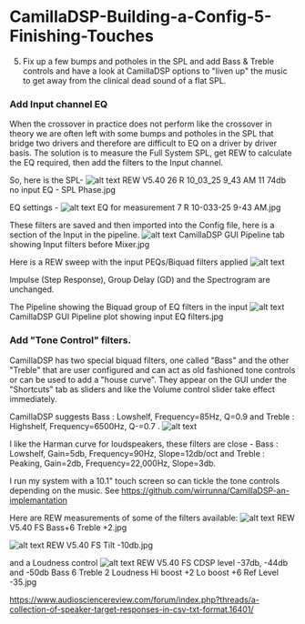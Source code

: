 # CamillaDSP-Building-a-Config-5-Finishing-Touches
5. Fix up a few bumps and potholes in the SPL and add Bass &amp; Treble controls and have a look at CamillaDSP options to "liven up" the music to get away from the clinical dead sound of a flat SPL.

### Add Input channel EQ
When the crossover in practice does not perform like the crossover in theory we are often left with some bumps and potholes in the SPL that bridge two drivers and therefore are difficult to EQ on a driver by driver basis. The solution is to measure the Full System SPL, get REW to calculate the EQ required, then add the filters to the Input channel.

So, here is the SPL-
![alt text](<Images/REW V5.40 26 R 10_03_25 9_43 AM 11 74db no input EQ - SPL Phase.jpg>) 
REW V5.40 26 R 10_03_25 9_43 AM 11 74db no input EQ - SPL Phase.jpg

EQ settings - 
![alt text](<Images/EQ for measurement 7 R 10-033-25 9-43 AM.jpg>)
EQ for measurement 7 R 10-033-25 9-43 AM.jpg


These filters are saved and then imported into the Config file, here is a section of the Input in the pipeline.
![alt text](<Images/CamillaDSP GUI Pipeline tab showing Input filters before Mixer.jpg>)
CamillaDSP GUI Pipeline tab showing Input filters before Mixer.jpg

Here is a REW sweep with the input PEQs/Biquad filters applied
![alt text](<Images/REW V5.40 27 R 10_03_25 9_58 AM 12 73db Inp EQ.jpg>)

Impulse (Step Response), Group Delay (GD) and the Spectrogram are unchanged.

The Pipeline showing the Biquad group of EQ filters in the input
![alt text](<Images/CamillaDSP GUI Pipeline plot showing input EQ filters.jpg>)
CamillaDSP GUI Pipeline plot showing input EQ filters.jpg


### Add "Tone Control" filters. 
CamillaDSP has two special biquad filters, one called "Bass" and the other "Treble" that are user configured and can act as old fashioned tone controls or can be used to add a "house curve". They appear on the GUI under the "Shortcuts" tab as sliders and like the Volume control slider take effect immediately.

CamillaDSP suggests Bass : Lowshelf, Frequency=85Hz, Q=0.9 
and Treble : Highshelf, Frequency=6500Hz, Q-=0.7 .
![alt text](<Images/Pi Screen Shortcuts Tab.jpg>)


I like the Harman curve for loudspeakers, these filters are close -
Bass : Lowshelf, Gain=5db, Frequency=90Hz, Slope=12db/oct and 
Treble : Peaking, Gain=2db, Frequency=22,000Hz, Slope=3db.

I run my system with a 10.1" touch screen so can tickle the tone controls depending on the music. See https://github.com/wirrunna/CamillaDSP-an-implemantation

Here are REW measurements of some of the filters available:
![alt text](<Images/REW V5.40 FS Bass+6 Treble +2.jpg>)
REW V5.40 FS Bass+6 Treble +2.jpg

![alt text](<Images/REW V5.40 FS Tilt -10db.jpg>)
REW V5.40 FS Tilt -10db.jpg

and a Loudness control
![alt text](<Images/REW V5.40 FS CDSP level -37db, -44db and -50db Bass 6 Treble 2 Loudness Hi boost +2 Lo boost +6 Ref Level -35.jpg>)
REW V5.40 FS CDSP level -37db, -44db and -50db Bass 6 Treble 2 Loudness Hi boost +2 Lo boost +6 Ref Level -35.jpg

https://www.audiosciencereview.com/forum/index.php?threads/a-collection-of-speaker-target-responses-in-csv-txt-format.16401/
